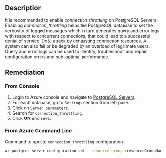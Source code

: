 ## Description

It is recommended to enable *connection_throttling* on PostgreSQL Servers. Enabling *connection_throttling* helps the PostgreSQL database to set the verbosity of logged messages which in turn generates query and error logs with respect to concurrent connections, that could lead to a successful denial of service (DoS) attack by exhausting connection resources. A system can also fail or be degraded by an overload of legitimate users. Query and error logs can be used to identify, troubleshoot, and repair configuration errors and sub-optimal performance.

## Remediation

### From Console

1. Login to Azure console and navigate to [PostgreSQL Servers](https://portal.azure.com/#create/Microsoft.PostgreSQLServer).
2. For each database, go to `Settings` section from left pane.
3. Click on `Server parameters`.
4. Search for `connection_throttling`.
5. Click **ON** and save.

### From Azure Command Line

Command to update `connection_throttling` configuration

```bash
az postgres server configuration set --resource-group <resourceGroupName> --server-name <serverName> --name connection_throttling --value on
```